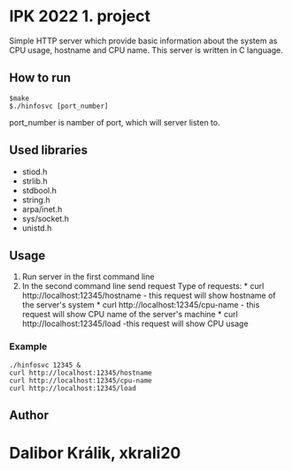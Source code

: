 # IPK 2022 1. project

Simple HTTP server which provide basic information about the system as CPU usage,
hostname and CPU name. This server is written in C language. 

## How to run

```
$make
$./hinfosvc [port_number]
```

port_number is namber of port, which will server listen to.


## Used libraries

* stiod.h
* strlib.h
* stdbool.h
* string.h
* arpa/inet.h
* sys/socket.h
* unistd.h

## Usage


1. Run server in the first command line
2. In the second command line send request
	Type of requests:
		* curl http://localhost:12345/hostname
			- this request will show hostname of the server's system
		* curl http://localhost:12345/cpu-name
			- this request will show CPU name of the server's machine
		* curl http://localhost:12345/load
			-this request will show CPU usage

### Example
```
./hinfosvc 12345 &
curl http://localhost:12345/hostname
curl http://localhost:12345/cpu-name
curl http://localhost:12345/load

```

## Author

# Dalibor Králik, xkrali20


